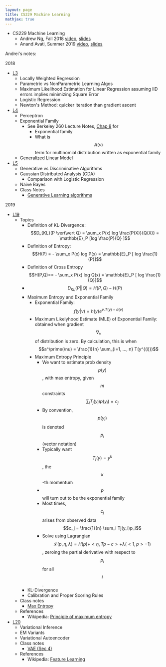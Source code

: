 ```yaml
---
layout: page
title: CS229 Machine Learning
mathjax: true
---
```


* CS229 Machine Learning
  * Andrew Ng, Fall 2018 [video](https://www.youtube.com/playlist?list=PLoROMvodv4rMiGQp3WXShtMGgzqpfVfbU), [slides](http://cs229.stanford.edu/syllabus-autumn2018.html)
  * Anand Avati, Summer 2019 [video](https://www.youtube.com/playlist?list=PLoROMvodv4rNH7qL6-efu_q2_bPuy0adh), [slides](http://cs229.stanford.edu/syllabus-summer2019.html)

Andrei's notes:

2018
* [L3](https://www.youtube.com/watch?v=het9HFqo1TQ)
  * Locally Weighted Regression
  * Parametric vs NonParametric Learning Algos
  * Maximum Likelihood Estimation for Linear Regression assuming IID errors implies minimizing Square Error
  * Logistic Regression
  * Newton's Method: quicker iteration than gradient ascent
* [L4](https://www.youtube.com/watch?v=iZTeva0WSTQ&list=RDCMUCBa5G_ESCn8Yd4vw5U-gIcg&index=2)
  * Perceptron
  * Exponential Family
    * See Berkeley 260 Lecture Notes, [Chap 8](https://people.eecs.berkeley.edu/~jordan/courses/260-spring10/other-readings/chapter8.pdf) for
      * Exponential family
      * What is $$A(\nu)$$ term for multinomial distribution written as exponential family
  * Generalized Linear Model
* [L5](https://www.youtube.com/watch?v=nt63k3bfXS0&list=PLoROMvodv4rMiGQp3WXShtMGgzqpfVfbU&index=5)
  * Generative vs Discriminative Algorithms
  * Gaussian Distributed Analysis (GDA)
    * Comparison with Logistic Regression
  * Naive Bayes
  * Class Notes
    * [Generative Learning algorithms](http://cs229.stanford.edu/summer2019/cs229-notes2.pdf)

2019
* [L19](https://www.youtube.com/watch?v=i6d5QTmPXiw&list=PLoROMvodv4rNH7qL6-efu_q2_bPuy0adh&index=19)
  * Topics
    * Definition of KL-Divergence: $$D_{KL}(P \vert\vert Q) = \sum_x P(x) log \frac{P(X)}{Q(X)} = \mathbb{E}_P [log \frac{P}{Q} ]$$
    * Definition of Entropy: $$H(P) = - \sum_x P(x) log P(x) = \mathbb{E}_P [ log \frac{1}{P}]$$
    * Definition of Cross Entropy $$H(P,Q)== - \sum_x P(x) log Q(x) = \mathbb{E}_P [ log \frac{1}{Q}]$$
    * $$D_{KL}(P \vert\vert Q) = H(P,Q) - H(P)$$
    * Maximum Entropy and Exponential Family
      * Exponential Family: $$f(y \vert \nu) = h(y) e^{\nu . T(y) - a(\nu)}$$
      * Maximum Likelyhood Estimate (MLE) of Exponential Family: obtained when gradient $$\nabla_\nu$$ of distribution is zero. By calculation, this is when $$a^\prime(\nu) = \frac{1}{n} \sum_{i=1, ..., n} T(y^{(i)})$$
      * Maximum Entropy Principle
        * We want to estimate prob density $$p(y)$$, with max entropy, given $$m$$ constraints $$\sum_i T_j(y_i)p(y_i) = c_j$$
        * By convention, $$p(y_i)$$ is denoted $$p_i$$ (vector notation)
        * Typically want $$T_j(y)=y^k$$, the $$k$$-th momentum
        * $$p$$ will turn out to be the exponential family
        * Most times, $$c_j$$ arises from observed data $$c_j = \frac{1}{n} \sum_i Tj(y_i)p_i$$
        * Solve using Lagrangian $$\mathcal{L}(p, \eta, \lambda) = H(p) + <\eta, Tp-c> + \lambda(<1, p>-1)$$, zeroing the partial derivative with respect to $$p_i$$ for all $$i$$.
    * KL-Divergence
    * Calibration and Proper Scoring Rules
  * Class notes
    * [Max Entropy](http://cs229.stanford.edu/summer2019/MaxEnt.pdf)
  * References
     * Wikipedia: [Principle of maximum entropy](https://en.wikipedia.org/wiki/Principle_of_maximum_entropy)
* [L20](https://www.youtube.com/watch?v=-TPFg-RG-KY&list=PLoROMvodv4rNH7qL6-efu_q2_bPuy0adh&index=20)
  * Variational Inference
  * EM Variants
  * Variational Autoencoder
  * Class notes
    * [VAE (Sec 4)](http://cs229.stanford.edu/summer2019/cs229-notes8.pdf)
  * References
    * Wikipedia: [Feature Learning](https://en.wikipedia.org/wiki/Feature_learning)

